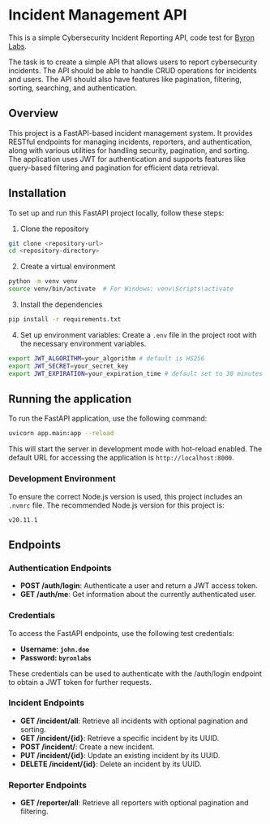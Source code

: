 # Incident Management API

This is a simple Cybersecurity Incident Reporting API, code test for [Byron Labs](https://github.com/ByronLabs).

The task is to create a simple API that allows users to report cybersecurity incidents. The API should be able to handle CRUD operations for incidents and users. The API should also have features like pagination, filtering, sorting, searching, and authentication.

## Overview

This project is a FastAPI-based incident management system. It provides RESTful endpoints for managing incidents, reporters, and authentication, along with various utilities for handling security, pagination, and sorting. The application uses JWT for authentication and supports features like query-based filtering and pagination for efficient data retrieval.

## Installation

To set up and run this FastAPI project locally, follow these steps:

1. Clone the repository

```bash
git clone <repository-url>
cd <repository-directory>
```

2. Create a virtual environment

```bash
python -m venv venv
source venv/bin/activate  # For Windows: venv\Scripts\activate
```

3. Install the dependencies

```bash
pip install -r requirements.txt
```

4. Set up environment variables: Create a `.env` file in the project root with the necessary environment variables.

```bash
export JWT_ALGORITHM=your_algorithm # default is HS256
export JWT_SECRET=your_secret_key
export JWT_EXPIRATION=your_expiration_time # default set to 30 minutes (e.g. 30)
```

## Running the application

To run the FastAPI application, use the following command:

```bash
uvicorn app.main:app --reload
```
This will start the server in development mode with hot-reload enabled. The default URL for accessing the application is `http://localhost:8000`.

### Development Environment

To ensure the correct Node.js version is used, this project includes an `.nvmrc` file. The recommended Node.js version for this project is:

```plaintext
v20.11.1
```

## Endpoints

### Authentication Endpoints

- **POST /auth/login**: Authenticate a user and return a JWT access token.
- **GET /auth/me**: Get information about the currently authenticated user.

### Credentials

To access the FastAPI endpoints, use the following test credentials:

- **Username: `john.doe`**
- **Password: `byronlabs`**

These credentials can be used to authenticate with the /auth/login endpoint to obtain a JWT token for further requests.

### Incident Endpoints

- **GET /incident/all**: Retrieve all incidents with optional pagination and sorting.
- **GET /incident/{id}**: Retrieve a specific incident by its UUID.
- **POST /incident/**: Create a new incident.
- **PUT /incident/{id}**: Update an existing incident by its UUID.
- **DELETE /incident/{id}**: Delete an incident by its UUID.

### Reporter Endpoints

- **GET /reporter/all**: Retrieve all reporters with optional pagination and filtering.